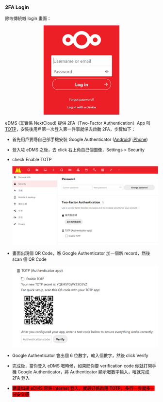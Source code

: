 ### 2FA Login

除咗傳統嘅 login 畫面：

<p align="center"><img src="login.png" title="Marche Logo" width="250" /></p>

eDMS (其實係 NextCloud) 提供 2FA（Two-Factor Authentication）App 叫 [TOTP](https://apps.nextcloud.com/apps/twofactor_totp)，安裝後用戶第一次登入第一件事就係去啟動 2FA，步驟如下：

* 首先用戶要喺自己部手機安裝 Google Authenticator ([Android](https://play.google.com/store/apps/details?id=com.google.android.apps.authenticator2&hl=en&gl=US)/ [iPhone](https://apps.apple.com/us/app/google-authenticator/id388497605))

* 登入咗 eDMS 之後，去 click 右上角自己個圖像，Settings > Security

* check Enable TOTP
  
  <p align="center"><img src="totp-01.png" title="Marche Logo" width="640" /></p>

* 畫面出現個 QR Code，喺 Google Authenticator 加一個新 record，然後 scan 個 QR Code
  
  <p align="center"><img src="totp-02.png" title="Marche Logo" width="640" /></p>

* Google Authenticator 會出個 6 位數字，輸入個數字，然後 click Verify

* 完成後，當你登入 eDMS 嘅時候，如果問你要 verification code 你就打開手機 Google Authenticator，將 Authenticator 顯示嘅數字輸入，咁就完成 2FA 登入

* <mark style="background-color: red">建議如果 eDMS 容許 internet 登入，就最好係啟用 TOTP，多行一步就多一分安全感</mark>
